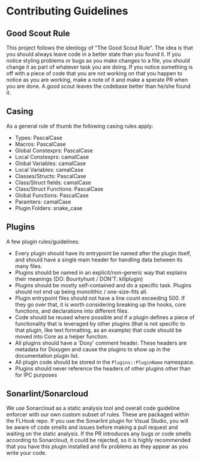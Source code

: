 # Contributing Guidelines

## Good Scout Rule

This project follows the ideology of "The Good Scout Rule". The idea is that you should always leave code in a better state than you found it. If you notice styling problems or bugs as you make changes to a file, you should change it as part of whatever task you are doing. If you notice something is off with a piece of code that you are not working on that you happen to notice as you are working, make a note of it and make a sperate PR when you are done. A good scout leaves the codebase better than he/she found it.

## Casing

As a general rule of thumb the following casing rules apply:
- Types: PascalCase
- Macros: PascalCase
- Global Constexprs: PascalCase
- Local Constexprs: camalCase
- Global Variables: camalCase
- Local Variables: camalCase
- Classes/Structs: PascalCase
- Class/Struct fields: camalCase
- Class/Struct Functions: PascalCase
- Global Functions: PascalCase
- Paramters: camalCase
- Plugin Folders: snake_case


## Plugins

A few plugin rules/guidelines:
- Every plugin should have its entrypoint be named after the plugin itself, and should have a single main header for handling data between its many files.
- Plugins should be named in an explicit/non-generic way that explains their meanings (DO: Bountyhunt / DON'T: killplugin)
- Plugins should be mostly self-contained and do a specific task. Plugins should not end up being monolithic / one-size-fits all.
- Plugin entrypoint files should not have a line count exceeding 500. If they go over that, it is worth considering breaking up the hooks, core functions, and declarations into different files.
- Code should be reused where possible and if a plugin defines a piece of functionality that is leveraged by other plugins (that is not specific to that plugin, like text formatting, as an example) that code should be moved into Core as a helper function.
- All plugins should have a 'Doxy' comment header. These headers are metadata for Doxygen and cause the plugins to show up in the documentation plugin list.
- All plugin code should be stored in the `Plugins::PluginName` namespace.
- Plugins should never reference the headers of other plugins other than for IPC purposes

## Sonarlint/Sonarcloud

We use Sonarcloud as a static analysis tool and overall code guideline enforcer with our own custom subset of rules. These are packaged within the FLHook repo. If you use the Sonarlint plugin for Visual Studio, you will be aware of code smells and issues before making a pull request and waiting on the static analysis. If the PR introduces any bugs or code smells according to Sonarcloud, it could be rejected, so it is highly recommended that you have this plugin installed and fix problems as they appear as you write your code.